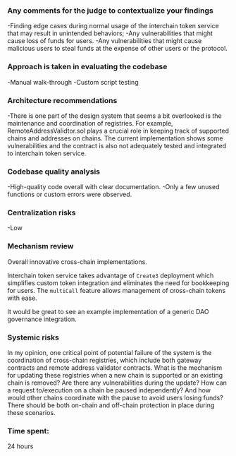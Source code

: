 ### Any comments for the judge to contextualize your findings
-Finding edge cases during normal usage of the interchain token service that may result in unintended behaviors;
-Any vulnerabilities that might cause loss of funds for users.
-Any vulnerabilities that might cause malicious users to steal funds at the expense of other users or the protocol.

### Approach is taken in evaluating the codebase
-Manual walk-through
-Custom script testing

### Architecture recommendations
-There is one part of the design system that seems a bit overlooked is the maintenance and coordination of registries. For example, RemoteAddressValidtor.sol plays a crucial role in keeping track of supported chains and addresses on chains. The current implementation shows some vulnerabilities and the contract is also not adequately tested and integrated to interchain token service. 

### Codebase quality analysis
-High-quality code overall with clear documentation.
-Only a few unused functions or custom errors were observed.

### Centralization risks
-Low

### Mechanism review
Overall innovative cross-chain implementations. 

Interchain token service takes advantage of `Create3` deployment which simplifies custom token integration and eliminates the need for bookkeeping for users. The `multiCall` feature allows management of cross-chain tokens with ease.

It would be great to see an example implementation of a generic DAO governance integration. 

### Systemic risks
In my opinion, one critical point of potential failure of the system is the coordination of cross-chain registries, which include both gateway contracts and remote address validator contracts. What is the mechanism for updating these registries when a new chain is supported or an existing chain is removed? Are there any vulnerabilities during the update? How can a request to/execution on a chain be paused independently? And how would other chains coordinate with the pause to avoid users losing funds? There should be both on-chain and off-chain protection in place during these scenarios.
 

### Time spent:
24 hours